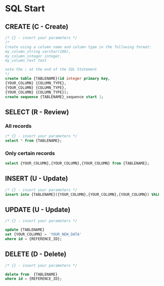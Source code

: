 # SQL Start 

## CREATE (C - Create)
```sql
/* {} - insert your parameters */
/*
Create using a column name and column type in the following format:
my_column_string varchar(100),
my_column_integer integer,
my_column_text text

note the ; at the end of the SQL Statement
*/
create table {TABLENAME}(id integer primary key,
{YOUR_COLUMN} {COLUMN_TYPE},
{YOUR_COLUMN} {COLUMN_TYPE},
{YOUR_COLUMN} {COLUMN_TYPE});
create sequence {TABLENAME}_sequence start 1;
```

## SELECT (R - Review)
### All records
```sql
/* {} - insert your parameters */
select * from {TABLENAME};
```
### Only certain records
```sql
select {YOUR_COLUMN},{YOUR_COLUMN},{YOUR_COLUMN} from {TABLENAME};
```

## INSERT (U - Update) 
```sql
/* {} - insert your parameters */
insert into {TABLENAME}({YOUR_COLUMN},{YOUR_COLUMN},{YOUR_COLUMN}) VALUES('YOUR_NEW_DATA','YOUR_NEW_DATA','YOUR_NEW_DATA');
```

## UPDATE (U - Update) 
```sql
/* {} - insert your parameters */

update {TABLENAME}
set {YOUR_COLUMN} = 'YOUR_NEW_DATA'
where id = {REFERENCE_ID};
```

## DELETE (D - Delete) 
```sql
/* {} - insert your parameters */

delete from  {TABLENAME}
where id = {REFERENCE_ID};
```
